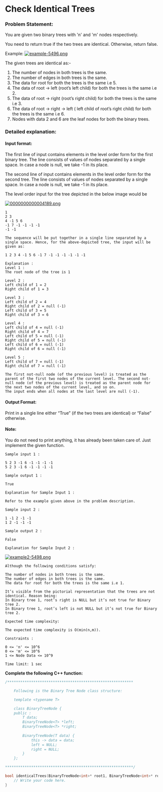# Check Identical Trees

### Problem Statement:
You are given two binary trees with 'n' and 'm' nodes respectively.

You need to return true if the two trees are identical. Otherwise, return false.

Example:
[![example-5496.png](https://i.postimg.cc/9QzkcFJg/example-5496.png)](https://postimg.cc/dhP6BvMG)

The given trees are identical as:-
1. The number of nodes in both trees is the same. 
2. The number of edges in both trees is the same. 
3. The data for root for both the trees is the same i.e 5. 
4. The data of root -> left (root’s left child) for both the trees is the same i.e 2.
5. The data of root -> right (root’s right child) for both the trees is the same i.e 3.
6. The data of root -> right -> left ( left child of root’s right child) for both the trees is the same i.e 6.
7. Nodes with data 2 and 6 are the leaf nodes for both the binary trees.

### Detailed explanation:

#### Input format:
The first line of input contains elements in the level order form for the first binary tree. The line consists of values of nodes separated by a single space. In case a node is null, we take -1 in its place.

The second line of input contains elements in the level order form for the second tree. The line consists of values of nodes separated by a single space. In case a node is null, we take -1 in its place.

The level order input for the tree depicted in the below image would be 

[![0000000000004189.png](https://i.postimg.cc/vZ21Yn7v/0000000000004189.png)](https://postimg.cc/pm8Vkp69)

```
1
2 3
4 -1 5 6
-1 7 -1 -1 -1 -1
-1 -1

The sequence will be put together in a single line separated by a single space. Hence, for the above-depicted tree, the input will be given as:

1 2 3 4 -1 5 6 -1 7 -1 -1 -1 -1 -1 -1

Explanation :
Level 1 :
The root node of the tree is 1

Level 2 :
Left child of 1 = 2
Right child of 1 = 3

Level 3 :
Left child of 2 = 4
Right child of 2 = null (-1)
Left child of 3 = 5
Right child of 3 = 6

Level 4 :
Left child of 4 = null (-1)
Right child of 4 = 7
Left child of 5 = null (-1)
Right child of 5 = null (-1)
Left child of 6 = null (-1)
Right child of 6 = null (-1)

Level 5 :
Left child of 7 = null (-1)
Right child of 7 = null (-1)

The first not-null node (of the previous level) is treated as the parent of the first two nodes of the current level. The second not-null node (of the previous level) is treated as the parent node for the next two nodes of the current level, and so on.
The input ends when all nodes at the last level are null (-1).
```

#### Output Format:
Print in a single line either “True” (if the two trees are identical) or “False” otherwise.

#### Note:
You do not need to print anything, it has already been taken care of. Just implement the given function.

```
Sample input 1 :

5 2 3 -1 6 -1 -1 -1 -1
5 2 3 -1 6 -1 -1 -1 -1

Sample output 1 :

True

Explanation for Sample Input 1 :

Refer to the example given above in the problem description.

Sample input 2 :

1 -1 2 -1 -1
1 2 -1 -1 -1  

Sample output 2 :

False

Explanation for Sample Input 2 :
```
[![example2-5498.png](https://i.postimg.cc/ry07r9Wy/example2-5498.png)](https://postimg.cc/LhSydLNG)
```
Although the following conditions satisfy:

The number of nodes in both trees is the same.
The number of edges in both trees is the same. 
The data for root for both the trees is the same i.e 1.

It’s visible from the pictorial representation that the trees are not identical. Reason being:
In Binary tree 1, root’s right is NULL but it’s not true for Binary tree 2. 
In Binary tree 1, root’s left is not NULL but it’s not true for Binary tree 2. 

Expected time complexity:

The expected time complexity is O(min(n,m)).

Constraints :

0 <= 'n' <= 10^6
0 <= 'm' <= 10^6
1 <= Node Data <= 10^9 

Time limit: 1 sec

```

**Complete the following C++ function:**
```c++
/**********************************************************

    Following is the Binary Tree Node class structure:

    template <typename T>

    class BinaryTreeNode {
    public :
        T data;
        BinaryTreeNode<T> *left;
        BinaryTreeNode<T> *right;
		
        BinaryTreeNode(T data) {
            this -> data = data;
            left = NULL;
            right = NULL;
        }
    };

***********************************************************/

bool identicalTrees(BinaryTreeNode<int>* root1, BinaryTreeNode<int>* root2) {
    // Write your code here. 
}
```



